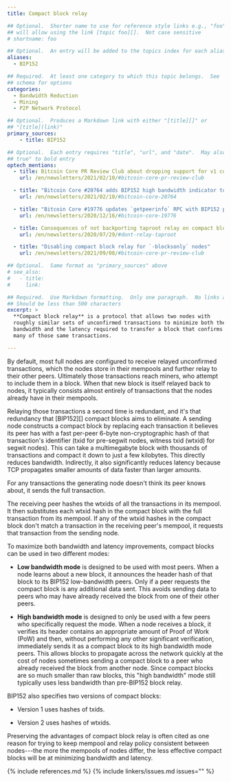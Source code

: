 ```yaml
---
title: Compact block relay

## Optional.  Shorter name to use for reference style links e.g., "foo"
## will allow using the link [topic foo][].  Not case sensitive
# shortname: foo

## Optional.  An entry will be added to the topics index for each alias
aliases:
  - BIP152

## Required.  At least one category to which this topic belongs.  See
## schema for options
categories:
  - Bandwidth Reduction
  - Mining
  - P2P Network Protocol

## Optional.  Produces a Markdown link with either "[title][]" or
## "[title](link)"
primary_sources:
    - title: BIP152

## Optional.  Each entry requires "title", "url", and "date".  May also use "feature:
## true" to bold entry
optech_mentions:
  - title: Bitcoin Core PR Review Club about dropping support for v1 compact blocks
    url: /en/newsletters/2021/02/10/#bitcoin-core-pr-review-club

  - title: "Bitcoin Core #20764 adds BIP152 high bandwidth indicator to bitcoin-cli"
    url: /en/newsletters/2021/02/10/#bitcoin-core-20764

  - title: "Bitcoin Core #19776 updates `getpeerinfo` RPC with BIP152 peer status"
    url: /en/newsletters/2020/12/16/#bitcoin-core-19776

  - title: Consequences of not backporting taproot relay on compact block efficiency
    url: /en/newsletters/2020/07/29/#dont-relay-taproot

  - title: "Disabling compact block relay for `-blocksonly` nodes"
    url: /en/newsletters/2021/09/08/#bitcoin-core-pr-review-club

## Optional.  Same format as "primary_sources" above
# see_also:
#   - title:
#     link:

## Required.  Use Markdown formatting.  Only one paragraph.  No links allowed.
## Should be less than 500 characters
excerpt: >
  **Compact block relay** is a protocol that allows two nodes with
  roughly similar sets of unconfirmed transactions to minimize both the
  bandwidth and the latency required to transfer a block that confirms
  many of those same transactions.

---
```


By default, most full nodes are configured to receive relayed
unconfirmed transactions, which the nodes store in their mempools and
further relay to their other peers.  Ultimately those transactions
reach miners, who attempt to include them in a block.  When that new
block is itself relayed back to nodes, it typically consists almost
entirely of transactions that the nodes already have in their mempools.

Relaying those transactions a second time is redundant, and it's that
redundancy that [BIP152][] compact blocks aims to eliminate.  A sending
node constructs a compact block by replacing each transaction it
believes its peer has with a fast per-peer 6-byte non-cryptographic hash
of that transaction's identifier (txid for pre-segwit nodes, witness
txid (wtxid) for segwit nodes).
This can take a multimegabyte block with thousands of
transactions and compact it down to just a few kilobytes.  This directly
reduces bandwidth.  Indirectly, it also significantly reduces latency
because TCP propagates smaller amounts of data faster than larger
amounts.

For any transactions the generating node doesn't think its peer knows
about, it sends the full transaction.

The receiving peer hashes the wtxids of all the transactions in its
mempool.  It then substitutes each wtxid hash in the compact block with
the full transaction from its mempool.  If any of the wtxid hashes in the
compact block don't match a transaction in the receiving peer's mempool,
it requests that transaction from the sending node.

To maximize both bandwidth and latency improvements, compact blocks can
be used in two different modes:

- **Low bandwidth mode** is designed to be used with most peers.  When a
  node learns about a new block, it announces the header hash of that
  block to its BIP152 low-bandwidth peers.  Only if a peer requests the
  compact block is any additional data sent.  This avoids sending data
  to peers who may have already received the block from one of their
  other peers.

- **High bandwidth mode** is designed to only be used with a few peers
  who specifically request the mode.  When a node receives a block, it
  verifies its header contains an appropriate amount of Proof of Work
  (PoW) and then, without performing any other significant verification,
  immediately sends it as a compact block to its high bandwidth mode
  peers.  This allows blocks to propagate across the network quickly at
  the cost of nodes sometimes sending a compact block to a peer who
  already received the block from another node.  Since compact blocks
  are so much smaller than raw blocks, this "high bandwidth" mode still
  typically uses less bandwidth than pre-BIP152 block relay.

BIP152 also specifies two versions of compact blocks:

- Version 1 uses hashes of txids.

- Version 2 uses hashes of wtxids.

Preserving the advantages of compact block relay is often cited as one
reason for trying to keep mempool and relay policy consistent between
nodes---the more the mempools of nodes differ, the less effective
compact blocks will be at minimizing bandwidth and latency.

{% include references.md %}
{% include linkers/issues.md issues="" %}
